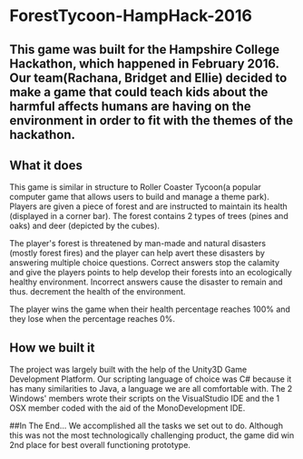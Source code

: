 # ForestTycoon-HampHack-2016 
## This game was built for the Hampshire College Hackathon, which happened in February 2016. Our team(Rachana, Bridget and Ellie) decided to make a game that could teach kids about the harmful affects humans are having on the environment in order to fit with the themes of the hackathon. 

## What it does
This game is similar in structure to Roller Coaster Tycoon(a popular computer game that allows users to build and manage a theme park). Players are given a piece of forest and are instructed to maintain its health (displayed in a corner bar). The forest contains 2 types of trees (pines and oaks) and deer (depicted by the cubes).   

The player's forest is threatened by man-made and natural disasters (mostly forest fires) and the player can help avert these disasters by answering multiple choice questions. Correct answers stop the calamity and give the players points to help develop their forests into an ecologically healthy environment. Incorrect answers cause the disaster to remain and thus. decrement the health of the environment. 

The player wins the game when their health percentage reaches 100% and they lose when the percentage reaches 0%.

## How we built it 
The project was largely built with the help of the Unity3D Game Development Platform. Our scripting language of choice was C# because it has many similarities to Java, a language we are all comfortable with. The 2 Windows' members wrote their scripts on the VisualStudio IDE and the 1 OSX member coded with the aid of the MonoDevelopment IDE.  

##In The End... 
We accomplished all the tasks we set out to do. Although this was not the most technologically challenging product, the game did win 2nd place for best overall functioning prototype. 
